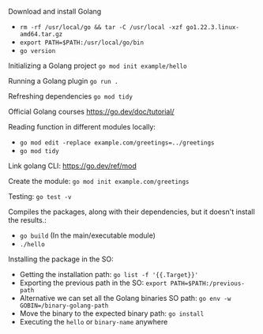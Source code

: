 Download and install Golang
- `rm -rf /usr/local/go && tar -C /usr/local -xzf go1.22.3.linux-amd64.tar.gz`
- `export PATH=$PATH:/usr/local/go/bin`
- `go version`

Initializing a Golang project
`go mod init example/hello`

Running a Golang plugin
`go run .`

Refreshing dependencies
`go mod tidy`

Official Golang courses
https://go.dev/doc/tutorial/

Reading function in different modules locally:
- `go mod edit -replace example.com/greetings=../greetings`
- `go mod tidy`

Link golang CLI: https://go.dev/ref/mod

Create the module:
`go mod init example.com/greetings`

Testing:
`go test -v`

Compiles the packages, along with their dependencies, but it doesn't install the results.:
- `go build` (In the main/executable module)
- `./hello`

Installing the package in the SO:
- Getting the installation path: `go list -f '{{.Target}}'`
- Exporting the previous path in the SO: `export PATH=$PATH:/previous-path`
- Alternative we can set all the Golang binaries SO path: `go env -w GOBIN=/binary-golang-path` 
- Move the binary to the expected binary path: `go install`
- Executing the `hello` or `binary-name` anywhere